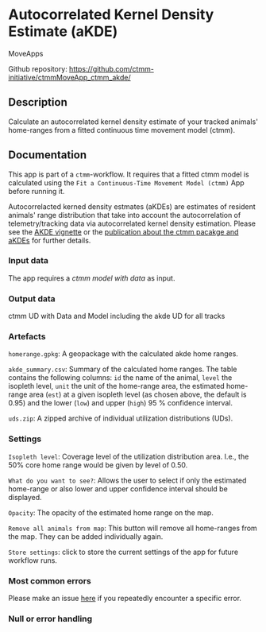 # Autocorrelated Kernel Density Estimate (aKDE)

MoveApps

Github repository: https://github.com/ctmm-initiative/ctmmMoveApp_ctmm_akde/

## Description
Calculate an autocorrelated kernel density estimate of your tracked animals' home-ranges from a fitted continuous time movement model (ctmm). 

## Documentation
This app is part of a `ctmm`-workflow. It requires that a fitted ctmm model is calculated using the `Fit a Continuous-Time Movement Model (ctmm)` App before running it.

Autocorrelacted kerned density estmates (aKDEs) are estimates of resident animals' range distribution that take into account the autocorrelation of telemetry/tracking data via autocorrelated kernel density estimation. Please see the [AKDE vignette](https://cran.r-project.org/web/packages/ctmm/vignettes/akde.html) or the [publication about the ctmm pacakge and aKDEs](https://doi.org/10.1111/2041-210X.12559) for further details.

### Input data
The app requires a *ctmm model with data* as input. 

### Output data
ctmm UD with Data and Model including the akde UD for all tracks

### Artefacts

`homerange.gpkg`: A geopackage with the calculated akde home ranges.

`akde_summary.csv`: Summary of the calculated home ranges. The table contains the following columns: `id` the name of the animal, `level` the isopleth level, `unit` the unit of the home-range area, the estimated home-range area (`est`) at a given isopleth level (as chosen above, the default is 0.95) and the lower (`low`) and upper (`high`) 95 % confidence interval. 

`uds.zip`: A zipped archive of individual utilization distributions (UDs). 

### Settings

`Isopleth level`: Coverage level of the utilization distribution area. I.e., the 50% core home range would be given by level of 0.50.

`What do you want to see?`: Allows the user to select if only the estimated home-range or also lower and upper confidence interval should be displayed. 

`Opacity`: The opacity of the estimated home range on the map. 

`Remove all animals from map`: This button will remove all home-ranges from the map. They can be added individually again. 

`Store settings`: click to store the current settings of the app for future workflow runs. 

### Most common errors
Please make an issue [here](https://github.com/ctmm-initiative/moveapps_ctmm_akde/issues) if you repeatedly encounter a specific error.

### Null or error handling


